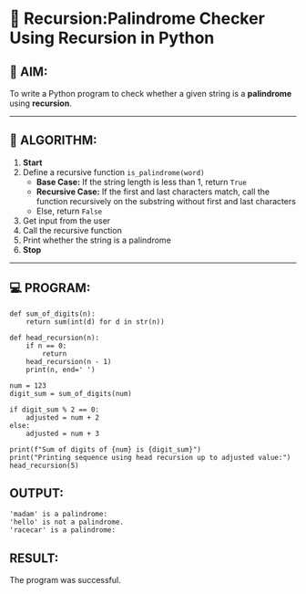# 🔁 Recursion:Palindrome Checker Using Recursion in Python

## 🎯 AIM:
To write a Python program to check whether a given string is a **palindrome** using **recursion**.

---

## 🧠 ALGORITHM:

1. **Start**
2. Define a recursive function `is_palindrome(word)`
   - **Base Case:** If the string length is less than 1, return `True`
   - **Recursive Case:** If the first and last characters match, call the function recursively on the substring without first and last characters
   - Else, return `False`
3. Get input from the user
4. Call the recursive function
5. Print whether the string is a palindrome
6. **Stop**

---

## 💻 PROGRAM:
```
def sum_of_digits(n):
    return sum(int(d) for d in str(n))

def head_recursion(n):
    if n == 0:
        return
    head_recursion(n - 1) 
    print(n, end=' ')

num = 123
digit_sum = sum_of_digits(num)

if digit_sum % 2 == 0:
    adjusted = num + 2
else:
    adjusted = num + 3

print(f"Sum of digits of {num} is {digit_sum}")
print("Printing sequence using head recursion up to adjusted value:")
head_recursion(5)  
```
## OUTPUT:
```
'madam' is a palindrome:
'hello' is not a palindrome.
'racecar' is a palindrome:
```
## RESULT:
The program was successful.

